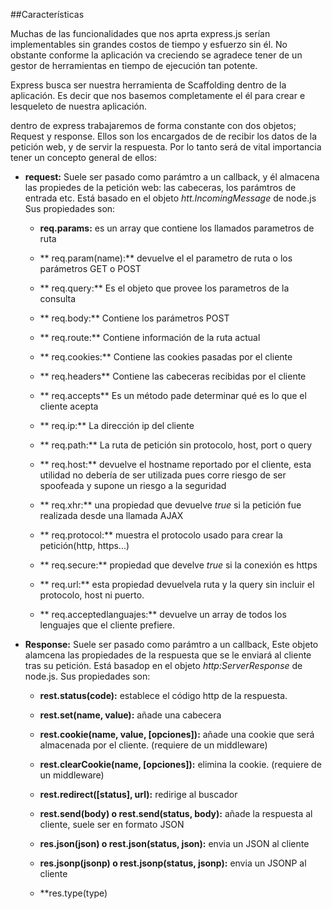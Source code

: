 ##Características

Muchas de las funcionalidades que nos aprta express.js serían implementables sin grandes costos de tiempo y esfuerzo sin él. No obstante conforme la aplicación va creciendo se agradece tener de un gestor de herramientas en tiempo de ejecución tan potente.

Express busca ser nuestra herramienta de Scaffolding dentro de la aplicación. Es decir que nos basemos completamente el él para crear e lesqueleto de nuestra aplicación.

dentro de express trabajaremos de forma constante con dos objetos; Request y response. Ellos son los encargados de de recibir los datos de la petición web, y de servir la respuesta. Por lo tanto será de vital importancia tener un concepto general de ellos:

* **request:** Suele ser pasado como parámtro a un callback, y él almacena las propiedes de la petición web: las cabeceras, los parámtros de entrada etc. Está basado en el objeto *htt.IncomingMessage* de node.js  Sus propiedades son:

    * **req.params:** es un array que contiene los llamados parametros de ruta
    
    * ** req.param(name):** devuelve el el parametro de ruta o los parámetros GET o POST
    
    * ** req.query:** Es el objeto que provee los parametros de la consulta
    
    * ** req.body:** Contiene los parámetros POST
    
    * ** req.route:** Contiene información de la ruta actual
    
    * ** req.cookies:** Contiene las cookies pasadas por el cliente
    
    * ** req.headers** Contiene las cabeceras recibidas por el cliente
    
    * ** req.accepts** Es un método pade determinar qué es lo que el cliente acepta
    
    * ** req.ip:** La dirección ip del cliente
    
    * ** req.path:** La ruta de petición sin protocolo, host, port o query
    
    * ** req.host:** devuelve el hostname reportado por el cliente, esta utilidad no debería de ser utilizada pues corre riesgo de ser spoofeada y supone un riesgo a la seguridad
    
    * ** req.xhr:** una propiedad que devuelve *true* si la petición fue realizada desde una llamada AJAX
    
    * ** req.protocol:** muestra el protocolo usado para crear la petición(http, https...)
    
    * ** req.secure:** propiedad que develve *true* si la conexión es https
    
    * ** req.url:** esta propiedad devuelvela ruta y la query sin incluir el protocolo, host ni puerto.
    
    * ** req.acceptedlanguajes:** devuelve un array de todos los lenguajes que el cliente prefiere.
    
* **Response:** Suele ser pasado como parámtro a un callback, Este objeto alamcena las propiedades de la respuesta que se le enviará al cliente tras su petición. Está basadop en el objeto *http:ServerResponse* de node.js. Sus propiedades son:

    * **rest.status(code):** establece el código http de la respuesta.
    
    * **rest.set(name, value):**  añade una cabecera
    
    * **rest.cookie(name, value, [opciones]):** añade una cookie que será almacenada por el cliente.  (requiere de un middleware)
    
    * **rest.clearCookie(name, [opciones]):** elimina la cookie. (requiere de un middleware)

    * **rest.redirect([status], url):** redirige al buscador
    
    * **rest.send(body) o rest.send(status, body):** añade la respuesta al cliente, suele ser en formato JSON
    
    * **res.json(json) o rest.json(status, json):** envia un JSON al cliente
    
    * **res.jsonp(jsonp) o rest.jsonp(status, jsonp):** envia un JSONP al cliente
    
    * **res.type(type)